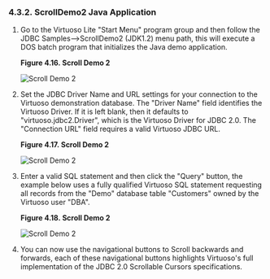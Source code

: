 <div>

<div>

<div>

<div>

### 4.3.2. ScrollDemo2 Java Application

</div>

</div>

</div>

<div>

1.  Go to the Virtuoso Lite "Start Menu" program group and then follow
    the JDBC Samples--\>ScrollDemo2 (JDK1.2) menu path, this will
    execute a DOS batch program that initializes the Java demo
    application.

    <div>

    <div>

    **Figure 4.16. Scroll Demo 2**

    <div>

    <div>

    ![Scroll Demo 2](images/sampl015.gif)

    </div>

    </div>

    </div>

      

    </div>

2.  Set the JDBC Driver Name and URL settings for your connection to the
    Virtuoso demonstration database. The "Driver Name" field identifies
    the Virtuoso Driver. If it is left blank, then it defaults to
    "virtuoso.jdbc2.Driver", which is the Virtuoso Driver for JDBC 2.0.
    The "Connection URL" field requires a valid Virtuoso JDBC URL.

    <div>

    <div>

    **Figure 4.17. Scroll Demo 2**

    <div>

    <div>

    ![Scroll Demo 2](images/sampl016.gif)

    </div>

    </div>

    </div>

      

    </div>

3.  Enter a valid SQL statement and then click the "Query" button, the
    example below uses a fully qualified Virtuoso SQL statement
    requesting all records from the "Demo" database table "Customers"
    owned by the Virtuoso user "DBA".

    <div>

    <div>

    **Figure 4.18. Scroll Demo 2**

    <div>

    <div>

    ![Scroll Demo 2](images/sampl017.gif)

    </div>

    </div>

    </div>

      

    </div>

4.  You can now use the navigational buttons to Scroll backwards and
    forwards, each of these navigational buttons highlights Virtuoso's
    full implementation of the JDBC 2.0 Scrollable Cursors
    specifications.

</div>

</div>
